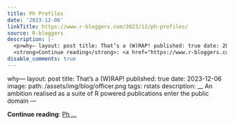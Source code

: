 ```yaml
---
title: Ph Profiles
date: '2023-12-06'
linkTitle: https://www.r-bloggers.com/2023/12/ph-profiles/
source: R-bloggers
description: |-
  <p>why— layout: post title: That’s a (W)RAP! published: true date: 2023-12-06 image: path: /assets/img/blog/officer.png tags: rstats description: __ An ambition realised as a suite of R powered publications enter the public domain —</p>
  <strong>Continue reading</strong>: <a href="https://www.r-bloggers.com/2023/12/ph-profiles/">Ph ...
disable_comments: true
---
```

<p>why— layout: post title: That’s a (W)RAP! published: true date: 2023-12-06 image: path: /assets/img/blog/officer.png tags: rstats description: __ An ambition realised as a suite of R powered publications enter the public domain —</p>
<strong>Continue reading</strong>: <a href="https://www.r-bloggers.com/2023/12/ph-profiles/">Ph ...